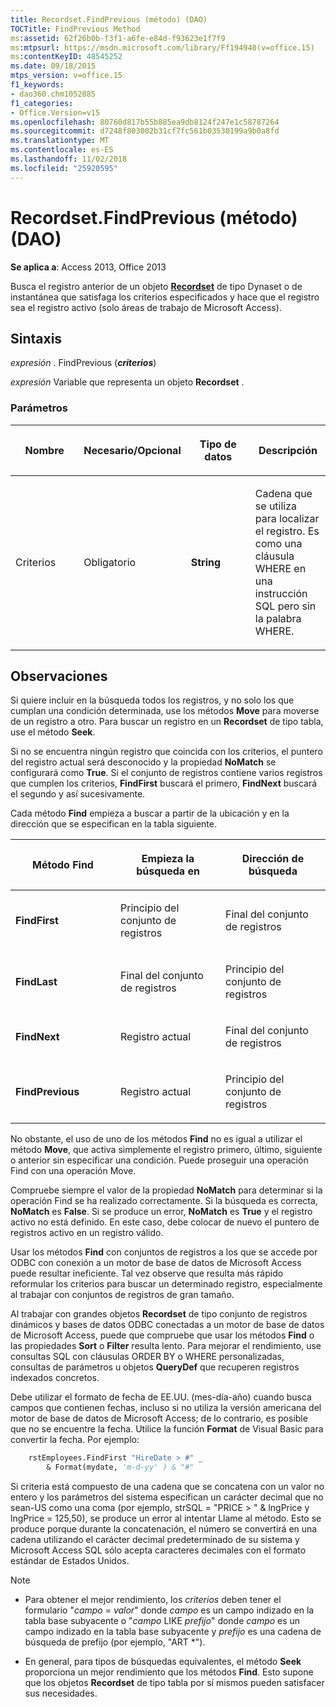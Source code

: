 ```yaml
---
title: Recordset.FindPrevious (método) (DAO)
TOCTitle: FindPrevious Method
ms:assetid: 62f26b0b-f3f1-a6fe-e84d-f93623e1f7f9
ms:mtpsurl: https://msdn.microsoft.com/library/Ff194940(v=office.15)
ms:contentKeyID: 48545252
ms.date: 09/18/2015
mtps_version: v=office.15
f1_keywords:
- dao360.chm1052885
f1_categories:
- Office.Version=v15
ms.openlocfilehash: 80760d817b55b885ea9db8124f247e1c58787264
ms.sourcegitcommit: d7248f803002b31cf7fc561b03530199a9b0a8fd
ms.translationtype: MT
ms.contentlocale: es-ES
ms.lasthandoff: 11/02/2018
ms.locfileid: "25920595"
---
```

# <a name="recordsetfindprevious-method-dao"></a>Recordset.FindPrevious (método) (DAO)


**Se aplica a**: Access 2013, Office 2013

Busca el registro anterior de un objeto **[Recordset](recordset-object-dao.md)** de tipo Dynaset o de instantánea que satisfaga los criterios especificados y hace que el registro sea el registro activo (solo áreas de trabajo de Microsoft Access).

## <a name="syntax"></a>Sintaxis

*expresión* . FindPrevious (***criterios***)

*expresión* Variable que representa un objeto **Recordset** .

### <a name="parameters"></a>Parámetros

<table>
<colgroup>
<col style="width: 25%" />
<col style="width: 25%" />
<col style="width: 25%" />
<col style="width: 25%" />
</colgroup>
<thead>
<tr class="header">
<th><p>Nombre</p></th>
<th><p>Necesario/Opcional</p></th>
<th><p>Tipo de datos</p></th>
<th><p>Descripción</p></th>
</tr>
</thead>
<tbody>
<tr class="odd">
<td><p>Criterios</p></td>
<td><p>Obligatorio</p></td>
<td><p><strong>String</strong></p></td>
<td><p>Cadena que se utiliza para localizar el registro. Es como una cláusula WHERE en una instrucción SQL pero sin la palabra WHERE.</p></td>
</tr>
</tbody>
</table>


## <a name="remarks"></a>Observaciones

Si quiere incluir en la búsqueda todos los registros, y no solo los que cumplan una condición determinada, use los métodos **Move** para moverse de un registro a otro. Para buscar un registro en un **Recordset** de tipo tabla, use el método **Seek**.

Si no se encuentra ningún registro que coincida con los criterios, el puntero del registro actual será desconocido y la propiedad **NoMatch** se configurará como **True**. Si el conjunto de registros contiene varios registros que cumplen los criterios, **FindFirst** buscará el primero, **FindNext** buscará el segundo y así sucesivamente.

Cada método **Find** empieza a buscar a partir de la ubicación y en la dirección que se especifican en la tabla siguiente.

<table>
<colgroup>
<col style="width: 33%" />
<col style="width: 33%" />
<col style="width: 33%" />
</colgroup>
<thead>
<tr class="header">
<th><p>Método Find</p></th>
<th><p>Empieza la búsqueda en</p></th>
<th><p>Dirección de búsqueda</p></th>
</tr>
</thead>
<tbody>
<tr class="odd">
<td><p><strong>FindFirst</strong></p></td>
<td><p>Principio del conjunto de registros</p></td>
<td><p>Final del conjunto de registros</p></td>
</tr>
<tr class="even">
<td><p><strong>FindLast</strong></p></td>
<td><p>Final del conjunto de registros</p></td>
<td><p>Principio del conjunto de registros</p></td>
</tr>
<tr class="odd">
<td><p><strong>FindNext</strong></p></td>
<td><p>Registro actual</p></td>
<td><p>Final del conjunto de registros</p></td>
</tr>
<tr class="even">
<td><p><strong>FindPrevious</strong></p></td>
<td><p>Registro actual</p></td>
<td><p>Principio del conjunto de registros</p></td>
</tr>
</tbody>
</table>


No obstante, el uso de uno de los métodos **Find** no es igual a utilizar el método **Move**, que activa simplemente el registro primero, último, siguiente o anterior sin especificar una condición. Puede proseguir una operación Find con una operación Move.

Compruebe siempre el valor de la propiedad **NoMatch** para determinar si la operación Find se ha realizado correctamente. Si la búsqueda es correcta, **NoMatch** es **False**. Si se produce un error, **NoMatch** es **True** y el registro activo no está definido. En este caso, debe colocar de nuevo el puntero de registros activo en un registro válido.

Usar los métodos **Find** con conjuntos de registros a los que se accede por ODBC con conexión a un motor de base de datos de Microsoft Access puede resultar ineficiente. Tal vez observe que resulta más rápido reformular los criterios para buscar un determinado registro, especialmente al trabajar con conjuntos de registros de gran tamaño.

Al trabajar con grandes objetos **Recordset** de tipo conjunto de registros dinámicos y bases de datos ODBC conectadas a un motor de base de datos de Microsoft Access, puede que compruebe que usar los métodos **Find** o las propiedades **Sort** o **Filter** resulta lento. Para mejorar el rendimiento, use consultas SQL con cláusulas ORDER BY o WHERE personalizadas, consultas de parámetros u objetos **QueryDef** que recuperen registros indexados concretos.

Debe utilizar el formato de fecha de EE.UU. (mes-día-año) cuando busca campos que contienen fechas, incluso si no utiliza la versión americana del motor de base de datos de Microsoft Access; de lo contrario, es posible que no se encuentre la fecha. Utilice la función **Format** de Visual Basic para convertir la fecha. Por ejemplo:

```vb
    rstEmployees.FindFirst "HireDate > #" _ 
        & Format(mydate, 'm-d-yy' ) & "#" 
```

Si criteria está compuesto de una cadena que se concatena con un valor no entero y los parámetros del sistema especifican un carácter decimal que no sean-US como una coma (por ejemplo, strSQL = "PRICE \> " & lngPrice y lngPrice = 125,50), se produce un error al intentar Llame al método. Esto se produce porque durante la concatenación, el número se convertirá en una cadena utilizando el carácter decimal predeterminado de su sistema y Microsoft Access SQL sólo acepta caracteres decimales con el formato estándar de Estados Unidos.


> [!NOTE]
> <UL>
> <LI>
> <P>Para obtener el mejor rendimiento, los <EM>criterios</EM> deben tener el formulario "<EM>campo</EM> = <EM>valor</EM>" donde <EM>campo</EM> es un campo indizado en la tabla base subyacente o "<EM>campo</EM> LIKE <EM>prefijo</EM>" donde <EM>campo</EM> es un campo indizado en la tabla base subyacente y <EM>prefijo</EM> es una cadena de búsqueda de prefijo (por ejemplo, "ART *").</P>
> <LI>
> <P>En general, para tipos de búsquedas equivalentes, el método <STRONG>Seek</STRONG> proporciona un mejor rendimiento que los métodos <STRONG>Find</STRONG>. Esto supone que los objetos <STRONG>Recordset</STRONG> de tipo tabla por sí mismos pueden satisfacer sus necesidades.</P></LI></UL>


